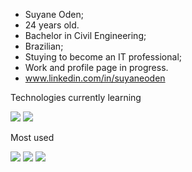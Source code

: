 - Suyane Oden;
- 24 years old. 
- Bachelor in Civil Engineering;
- Brazilian;
- Stuying to become an IT professional;
- Work and profile page in progress. 
- www.linkedin.com/in/suyaneoden


Technologies currently learning

<div>
<img src="https://cdn.jsdelivr.net/gh/devicons/devicon/icons/react/react-original.svg" />
<img src="https://cdn.jsdelivr.net/gh/devicons/devicon/icons/typescript/typescript-plain.svg" />
</div>

Most used

<div> 
<img src="https://cdn.jsdelivr.net/gh/devicons/devicon/icons/javascript/javascript-plain.svg" />
<img src="https://cdn.jsdelivr.net/gh/devicons/devicon/icons/html5/html5-plain.svg" />
<img src="https://cdn.jsdelivr.net/gh/devicons/devicon/icons/css3/css3-plain.svg" />
</div>

          
